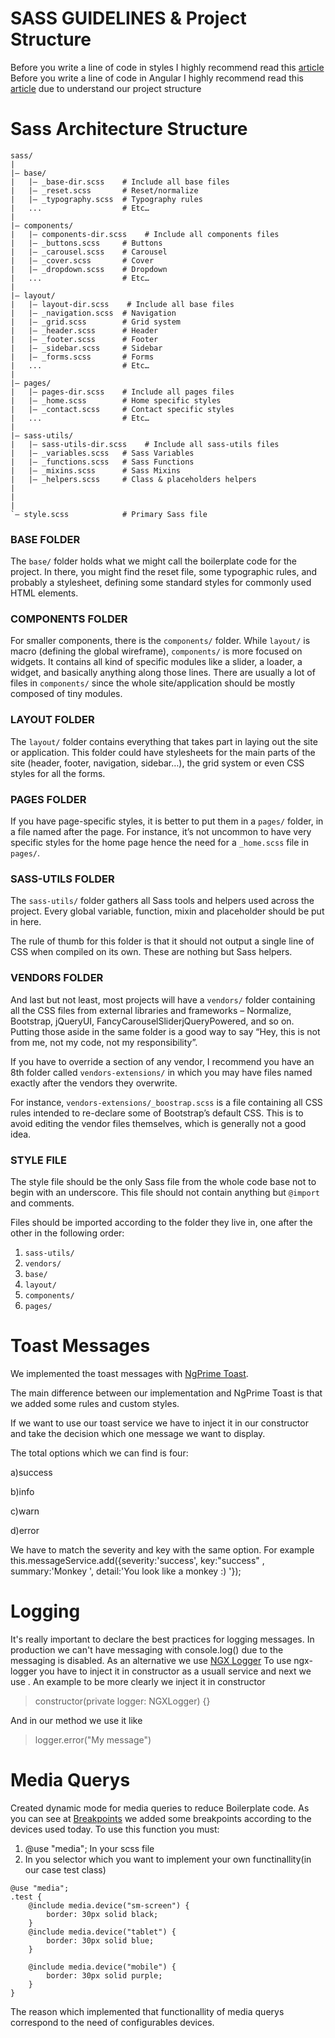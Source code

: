# SASS GUIDELINES & Project Structure
 Before you write a line of code in styles I highly recommend read this [article](https://sass-guidelin.es/el/)
</br>
 Before you write a line of code in Angular I highly recommend read this [article](https://javascript.plainenglish.io/how-to-structure-angular-apps-in-2021-a0bdd481ad0d) due to understand our project structure 

# Sass Architecture Structure

```
sass/
|
|– base/
|   |– _base-dir.scss    # Include all base files 
|   |– _reset.scss       # Reset/normalize
|   |– _typography.scss  # Typography rules
|   ...                  # Etc…
|
|– components/
|   |– components-dir.scss    # Include all components files 
|   |– _buttons.scss     # Buttons
|   |– _carousel.scss    # Carousel
|   |– _cover.scss       # Cover
|   |– _dropdown.scss    # Dropdown
|   ...                  # Etc…
|
|– layout/
|   |– layout-dir.scss    # Include all base files 
|   |– _navigation.scss  # Navigation
|   |– _grid.scss        # Grid system
|   |– _header.scss      # Header
|   |– _footer.scss      # Footer
|   |– _sidebar.scss     # Sidebar
|   |– _forms.scss       # Forms
|   ...                  # Etc…
|
|– pages/
|   |– pages-dir.scss    # Include all pages files 
|   |– _home.scss        # Home specific styles
|   |– _contact.scss     # Contact specific styles
|   ...                  # Etc…
|
|– sass-utils/
|   |– sass-utils-dir.scss    # Include all sass-utils files
|   |– _variables.scss   # Sass Variables
|   |– _functions.scss   # Sass Functions
|   |– _mixins.scss      # Sass Mixins
|   |– _helpers.scss     # Class & placeholders helpers
|
|
|
`– style.scss            # Primary Sass file
```



### BASE FOLDER

The `base/` folder holds what we might call the boilerplate code for the project. In there, you might find the reset file, some typographic rules, and probably a stylesheet, defining some standard styles for commonly used HTML elements.

### COMPONENTS FOLDER

For smaller components, there is the `components/` folder. While `layout/` is macro (defining the global wireframe), `components/` is more focused on widgets. It contains all kind of specific modules like a slider, a loader, a widget, and basically anything along those lines. There are usually a lot of files in `components/` since the whole site/application should be mostly composed of tiny modules.

### LAYOUT FOLDER

The `layout/` folder contains everything that takes part in laying out the site or application. This folder could have stylesheets for the main parts of the site (header, footer, navigation, sidebar…), the grid system or even CSS styles for all the forms.

### PAGES FOLDER

If you have page-specific styles, it is better to put them in a `pages/` folder, in a file named after the page. For instance, it’s not uncommon to have very specific styles for the home page hence the need for a `_home.scss` file in `pages/`.

### SASS-UTILS FOLDER

The `sass-utils/` folder gathers all Sass tools and helpers used across the project. Every global variable, function, mixin and placeholder should be put in here.

The rule of thumb for this folder is that it should not output a single line of CSS when compiled on its own. These are nothing but Sass helpers.

### VENDORS FOLDER

And last but not least, most projects will have a `vendors/` folder containing all the CSS files from external libraries and frameworks – Normalize, Bootstrap, jQueryUI, FancyCarouselSliderjQueryPowered, and so on. Putting those aside in the same folder is a good way to say “Hey, this is not from me, not my code, not my responsibility”.

If you have to override a section of any vendor, I recommend you have an 8th folder called `vendors-extensions/` in which you may have files named exactly after the vendors they overwrite.

For instance, `vendors-extensions/_boostrap.scss` is a file containing all CSS rules intended to re-declare some of Bootstrap’s default CSS. This is to avoid editing the vendor files themselves, which is generally not a good idea.

### STYLE FILE

The style file should be the only Sass file from the whole code base not to begin with an underscore. This file should not contain anything but `@import` and comments.

Files should be imported according to the folder they live in, one after the other in the following order:

1. `sass-utils/`
2. `vendors/`
3. `base/`
4. `layout/`
5. `components/`
6. `pages/`


# Toast Messages
We implemented the toast messages with [NgPrime Toast](https://www.primefaces.org/primeng/toast).


The main difference between our implementation and NgPrime Toast is that we added some rules and custom styles.



If we want to use our toast service we have to inject it in our constructor and take the decision which one message we want to display.



The total options which we can find is four:



a)success 



b)info



c)warn



d)error




We have to match the severity and key with the same option. For example this.messageService.add({severity:'success', key:"success" , summary:'Monkey ', detail:'You look like a monkey :) '});


# Logging 
It's really important to declare the best practices for logging messages.
In production we can't have messaging with console.log() due to the messaging is disabled. 
As an alternative we use [NGX Logger](https://www.npmjs.com/package/ngx-logger)
To use ngx-logger you have to inject it in constructor as a usuall service and next we use .
An example to be more clearly we inject it in constructor 
>  constructor(private logger: NGXLogger) {}

And in our method we use it like
>  logger.error("My message")

# Media Querys
Created dynamic mode for media queries to reduce Boilerplate code.
As you can see at [Breakpoints](/src/app/shared/styles/sass-utils/_breakpoints.scss)  we added some breakpoints according to the devices used today.
To use this function you must:
1. @use "media";  In your scss file
2. In you selector which you want to implement your own functinallity(in our case test class)
```
@use "media";
.test {
    @include media.device("sm-screen") {
        border: 30px solid black;
    }
    @include media.device("tablet") {
        border: 30px solid blue;
    }

    @include media.device("mobile") {
        border: 30px solid purple;
    }
}

```
The reason which implemented that functionallity of media querys correspond to the need of configurables devices. 




